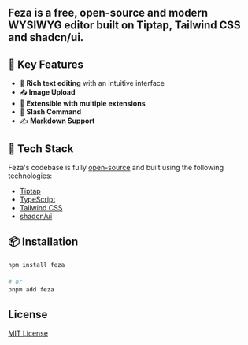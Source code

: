 <p align="center>
  <picture>
    <source srcset="./banner-dark.png" media="(prefers-color-scheme: dark)"/>
    <source srcset="./banner-light.png" media="(prefers-color-scheme: light)"/>
    <img src="./banner-light.png" alt="Feza Banner" />
  </picture>
</p>

<h2 align="center>Feza</h2>

<p align="center>
Feza is a free, open-source and modern WYSIWYG editor built on Tiptap, Tailwind CSS and shadcn/ui.
</p>

## 🚀 Key Features

- 📝 **Rich text editing** with an intuitive interface
- 📤 **Image Upload**
- 🔌 **Extensible with multiple extensions**
- 🔑 **Slash Command**
- ✍️ **Markdown Support**

## 🔧 Tech Stack

Feza's codebase is fully [open-source](https://github.com/imredoyyy/feza) and built using the following technologies:

- [Tiptap](https://tiptap.dev)
- [TypeScript](https://www.typescriptlang.org)
- [Tailwind CSS](https://tailwindcss.com)
- [shadcn/ui](https://ui.shadcn.com)

## 📦 Installation

```bash
npm install feza

# or
pnpm add feza
```

## License

[MIT License](./README.md)
